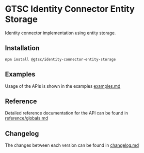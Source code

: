 # GTSC Identity Connector Entity Storage

Identity connector implementation using entity storage.

## Installation

```shell
npm install @gtsc/identity-connector-entity-storage
```

## Examples

Usage of the APIs is shown in the examples [examples.md](examples.md)

## Reference

Detailed reference documentation for the API can be found in [reference/globals.md](reference/globals.md)

## Changelog

The changes between each version can be found in [changelog.md](changelog.md)
